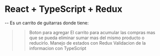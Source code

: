 # React + TypeScript + Redux

-- Es un carrito de guitarras donde tiene:
>  > Boton para agregar
>  > El carrito para acumular las compras mas que se pueda eliminar sumar mas del mismo producto o reducirlo.
>  > Manejo de estados con Redux
>  > Validacion de la informacion con TypeScript
